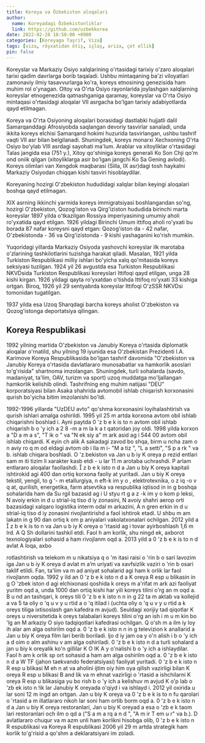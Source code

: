```yaml
---
title: Koreya va Ōzbekiston aloqalari
author:
  name: Koreyadagi Ōzbekistonliklar
  link: https://github.com/uzbekkorea
date: 2022-02-28 18:50:00 +0900
categories: [Koreyaga Taşrif, Viza]
tags: [viza, rōyxatidan ōtiş, işlaş, ariza, çet ellik]
pin: false
---
```


Koreyslar va Markaziy Osiyo xalqlarining o'rtasidagi tarixiy  o'zaro aloqalari tarixi qadim davrlarga borib taqaladi. Ushbu mintaqaning ba'zi viloyatlari zamonaviy ilmiy tasavvurlarga ko'ra, koreys etnosining genezisida ham muhim rol o'ynagan. Oltoy va O'rta Osiyo rayonlarida joylashgan xalqlarning koreyslar etnogenezida qatnashganiga qaramay, koreyslar va O'rta Osiyo mintaqasi o'rtasidagi aloqalar VII asrgacha bo'lgan tarixiy adabiyotlarda qayd etilmagan.

Koreya va O'rta Osiyoning aloqalari borasidagi dastlabki hujjatli dalil Samarqanddagi Afrosiyobda saqlangan devoriy tasvirlar sanaladi, unda ikkita koreys elchisi Samarqand hokimi huzurida tasvirlangan, ushbu tashrif vaqti VII asr bilan belgilanadi. Shuningdek, koreys monarxi Xechxoning O'rta Osiyo bo'ylab VIII asrdagi sayohati ma'lum. Arablar va xitoyliklar o'rtasidagi Talas jangida esa (751 y.), Xitoy qo'shiniga koreys generali Ko Son Chji qo'm ond oniik qilgan (xitoyliklarga asir bo'lgan jangchi Ko Sa Gening avlodi). Koreys olimlari van Xengdok maqbarasi (Silla, IX asr)dagi tosh haykalni Markaziy Osiyodan chiqqan kishi tasviri hisoblaydilar.

Koreyaning hozirgi O'zbekiston hududidagi xalqlar bilan keyingi aloqalari boshqa qayd etilmagan.

XIX asrning ikkinchi yarmida koreys immigratsiyasi boshlangandan so'ng, hozirgi O'zbekiston, Qozog'iston va Qirg'iziston hududida birinchi marta koreyslar 1897 yilda o'tkazilgan Rossiya imperiyasining umumiy aholi ro'yxatida qayd etilgan. 1926 yildagi Birinchi Umum ittifoq aholi ro'yxati bu borada 87 nafar koreysni qayd etgan: Qozog'iston da - 42 nafar, O'zbekistonda - 36 va Qirg'izistonda - 9 kishi yashaganini ko'rish mumkin.

Yuqoridagi yillarda Markaziy Osiyoda yashovchi koreyslar ilk marotaba o'zlarining tashkilotlarini tuzishga harakat qiladi. Masalan, 1921 yilda Turkiston Respublikasi milliy ishlari bo'yicha xalq qo'mitasida koreys seksiyasi tuzilgan. 1924 yil 26 avgustda esa Turkiston Respublikasi NKVDsida Turkiston Respublikasi koreyslari Ittifoqi qayd etilgan, unga 28 kishi kirgan. 1926 yildagi qayta ro'yxatdan o'tishda Ittifoq ro'yxati 33 kishiga ortgan. Biroq, 1926 yil 29 sentyabrda koreyslar Ittifoqi O'zSSR NKVDsi tomonidan tugatilgan.

1937 yilda esa Uzoq Sharqdagi barcha koreys aholist O'zbekiston va Qozog'istonga deportatsiya qilingan.

## Koreya Respublikasi
1992 yilning martida O'zbekiston va Janubiy Koreya o'rtasida diplomatik aloqalar o'rnatild, shu yilning 19 iyunida esa O'zbekistan Prezidenti I.A. Karimove Koreya Respublikasida bo'lgan tashrif davomida "O'zbekiston va Janubiy Koreya o'rtasida davlatlararo munosabatlar va hamkorlik asoslari to'g'risida" shartnoma imzolangan. Shuningdek, turli sohalarda (savdo, madaniyat, ta'lim, OAV, turizm va sport) uzoq muddatga mo'ljallangan hamkorlik kelishib olindi. Tashrifning eng muhim natijasi "DEU" korporatsiyasi bilan Asaka shahrida avtomobil ishlab chiqarish korxonasini qurish bo'yicha bitim imzolanishi bo'ldi.

1992-1996 yillarda "UzDEU avto" qo'shma korxonasini loyihalashtirish va qurish ishlari amalga oshirildi. 1995 yil 25 m artda korxona avtom obil ishlab chiqarishni boshlad i. Ayni paytda 
0 'z b e k is to n avtom obil ishlab chiqarish b o 'y ich a 2 8 -m a m la k a t qatoridan joy oldi. 1998 yilda korxon a "D a m a s", "T ik o " va "N ek siy a" 
m ark asid ag i 544 00 avtom obil ishlab chiqardi. K eyin ch alik A sakadagi zavod bo shqa, birm u ncha zam o n aviy ro q m od eldagi avtom ob i lla m i- "M a tiz ", "L a setti", "S p a rk " va b. ishlab chiqara boshladi.
O 'z.bekiston va Jan u b iy K oreya p rezid entlari sam m iti tizim li 
xarakter kasb etdi - u lar 11 m arotaba uchrashdi. P arlam entlararo 
aloqalar faollashdi.
 z b e k isto n d a Jan u biy K oreya kapitali ishtirokid agi 400 dan ortiq korxona faoliy at yuritadi. Jan u biy K oreya tekstil, yengil, to g '- 
m etallurgiya, n eft-k im y o , elektrotexnika, o z iq -o v q at, qurilish, 
energetika, farm atsevtika va respublika iqtisod in in g boshqa sohalarida ham da Su rgil bazasid ag i U styu rt g a z -k im y o kom p leksi, N avoiy erkin in d u strial-iq tiso d iy zonasini, N avoiy shahri aerop orti 
bazasidagi xalqaro logistika interm odal m arkazini, A n gren erkin 
in d u strial-iq tiso d iy zonasini rivojlantirishd a faol ishtirok etadi. 
U shbu m am lakatn in g 90 dan ortiq k om p aniyalari vakolatxonalari 
ochilgan. 2012 yild a  z b e k is to n va Jan u b iy K oreya o 'rtasid ag i tovar ayirboshlash 1,6 m lrd. A Q Sh dollarini tashkil etdi.
Faol h am korlik, shu ningd ek, axborot texnologiyalari sohasid a 
ham rivojlanm oqd a. 2013 yild a 0 'z b e k is to n d avlat A loqa, axbo

rotlashtirish va telekom m u nikatsiya q o 'm itasi raisi o 'rin b o sari lavozim iga Jan u b iy K oreya d avlat m a’m uriyati va xavfsizlik vaziri 
o 'rin b osari taklif etildi.
Fan, ta'lim va m ad aniyat sohalarid agi ham k orlik lar faol rivojlanm oqda. 1992 y ild an 0 'z b e k isto n d a K oreya R esp u blikasin in g 
O 'zbek iston d agi elchixonasi qoshida k oreys m a'rifat m ark azi faoliyat yuritm oqd a, unda 1000 dan ortiq kishi har yili koreys tilini 
o'rg an m oqd a. B u nd an tashqari, k oreys tili 0 'z b e k isto n n in g 22 ta 
m aktab va kollejid a va 5 ta oliy o 'q u v y u rtid a o 'q itilad i (uchta oliy 
o 'q u v y u rtid a k oreys tiliga ixtisoslash gan kafedra m avjud). Seuldagi xorijiy tad qiqotlar K oreys u niversitetida k oreys talabalari koreys tilini o'rg an ish i m u m kin bo 'lg an M arkaziy O siyo tadqiqotlari 
kafedrasi ochilgan. Q o'sh m a ilm iy loy ih alar am alga oshirilm oqd a. 
0 'z b e k isto n n in g televizion k anallarid a Jan u biy K oreya film lari 
berib boriladi. ljo d iy jam oa y o'n alish i b o 'y ich a d oim o alm ashinu v 
am alga oshiriladi. 0 'z b e k isto n d a turli sohalard a jan u biy k oreyalik 
ko'n giIlilar K O IK A y o'naIishi b o 'y ich a ishlaydilar.
Faol h am k orlik sp ort sohasid a ham am alga oshirilm oqd a. 
0 'z b e k isto n d a W TF (jahon taekvando federatsiyasi) faoliyat yuritadi.
0 'z b e k isto n R esp u blikasi M eh n at va aholini ijtim oiy him oya 
qilish vazirligi bilan K oreya R esp u blikasi B and lik va m ehnat vazirligi o 'rtasid a ishchilarni K oreya R esp u blikasiga yu bo rish b o 'y ich a 
kelishuv m avjud K o'p lab o ‘zb ek isto n !ik lar Janubiy K oreyada 
o'qiyd i va ishlayd i. 2012 yil oxirida u lar soni 12 m ingd an ortgan. 
Jan u biy K oreya va 0 'z b e k is to n fu qarolari o 'rtasid a m illatlararo nikoh lar soni ham ortib borm oqd a.
0 'z b e k isto n d a Jan u biy K oreya restoranlari, Jan u biy K oreyad a 
esa o 'zb e k taom lari restoranlari och ilm o qd a ("S a m a rq a n d ", "A m ir 
T em u r" va b.).
D avlatlararo chuqur va m azm unli ham korlikni hisobga olib, 
0 'z b e k isto n R espublikasi va Koreya R espublikasi 2006 yil 29 m artda 
strategik ham korlik to'g'risid a qo'shm a deklaratsiyani im zoladi.


